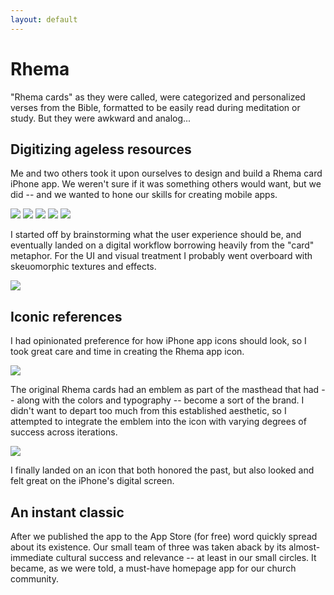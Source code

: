 ```yaml
---
layout: default
---
```


# Rhema

"Rhema cards" as they were called, were categorized and personalized verses from the Bible, formatted to be easily read during meditation or study. But they were awkward and analog...

## Digitizing ageless resources

Me and two others took it upon ourselves to design and build a Rhema card iPhone app. We weren't sure if it was something others would want, but we did -- and we wanted to hone our skills for creating mobile apps.

<div class="image-group-5">
  <a href="browse-1.jpg"><img src="browse-1.jpg"></a>
  <a href="browse-2.jpg"><img src="browse-2.jpg"></a>
  <a href="browse-3.jpg"><img src="browse-3.jpg"></a>
  <a href="browse-5.jpg"><img src="browse-5.jpg"></a>
  <a href="browse-6.jpg"><img src="browse-6.jpg"></a>
</div>

I started off by brainstorming what the user experience should be, and eventually landed on a digital workflow borrowing heavily from the "card" metaphor. For the UI and visual treatment I probably went overboard with skeuomorphic textures and effects.

<a href="card-detail.png"><img src="card-detail.png"></a>

## Iconic references

I had opinionated preference for how iPhone app icons should look, so I took great care and time in creating the Rhema app icon.

<img src="emblem-and-icon.png">

The original Rhema cards had an emblem as part of the masthead that had -- along with the colors and typography -- become a sort of the brand. I didn't want to depart too much from this established aesthetic, so I attempted to integrate the emblem into the icon with varying degrees of success across iterations.

<a href="icon-iterations.png"><img src="icon-iterations.png"></a>

I finally landed on an icon that both honored the past, but also looked and felt great on the iPhone's digital screen.

## An instant classic

After we published the app to the App Store (for free) word quickly spread about its existence. Our small team of three was taken aback by its almost-immediate cultural success and relevance -- at least in our small circles. It became, as we were told, a must-have homepage app for our church community.
